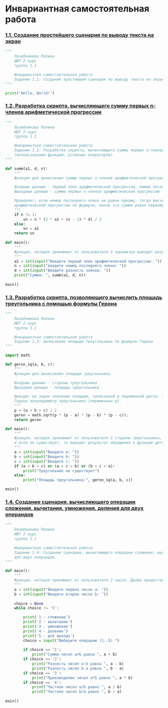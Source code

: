 # Инвариантная самостоятельная работа

### [1.1. Создание простейшего сценария по выводу текста на экран](https://repl.it/@PolinaLazebniko/Tema1-ISR-Zad11)
```python
"""
    Лазебникова Полина 
    ИВТ 2 курс
    группа 1.1

    Инвариантная самостоятельная работа 
    Задание 1.1: Создание простейшей сценария по выводу текста на экран.
"""

print('Hello, World!')
```
### [1.2. Разработка скрипта, вычисляющего сумму первых n-членов арифметической прогрессии](https://repl.it/@PolinaLazebniko/Tema1-ISR-Zad12)
```python
"""
    Лазебникова Полина 
    ИВТ 2 курс
    группа 1.1

    Инвариантная самостоятельная работа 
    Задание 1.2: Разработка скрипта, вычисляющего сумму первых n-членов арифметической прогрессии
    (использование функций, условных операторов).
"""

def summ(a1, d, n):
    """
    Функция для вычисления суммы первых n-членов арифметической прогрессии

    Входные данные - первый член арифметической прогрессии, номер последнего члена, разность членов
    Выходные данные - сумма первых n-членов арифметической прогрессии 

    Проверяет, если номер последнего члена не равен одному, тогда высчитывает сумму первых n-членов 
    арифметической прогрессии по формуле, иначе эта сумма равна первому члену прогрессии 
    """
    if n != 1: 
        sn = n * (2 * a1 + (n - 1) * d) / 2
    else:    
        sn = a1
    return sn
    
def main():
    """
    Функция, которая принимает от пользователя 3 параметра выводит результат вызова к функции summ 
    """
    a1 = int(input("Введите первый член арифметической прогрессии: "))
    n = int(input("введите номер последнего члена: "))
    d = int(input("Введите разность членов: "))
    print("Сумма: ", summ(a1, d, n))
    
main()
```
### [1.3. Разработка скрипта, позволяющего вычислить площадь треугольника с помощью формулы Герона](https://repl.it/@PolinaLazebniko/Geron)
```python
"""
    Лазебникова Полина 
    ИВТ 2 курс
    группа 1.1

    Инвариантная самостоятельная работа 
    Задание 1.3: вычисление площади треугольника по формуле Герона
"""

import math

def geron_sq(a, b, c):
    """
    Функция для вычисления площади треугольника

    Входные данные - стороны треугольника
    Выходные данные - площадь треугольника 

    Выводит на экран значение площади, записанной в переменной geron. Также рассчитывает для формулы
    Герона полупериметр треугольника (переменная p).
    """ 	  
    p = (a + b + c) / 2
    geron = math.sqrt(p * (p - a) * (p - b) * (p - c));
    return geron

def main():
    """
    Функция, которая принимает от пользователя 3 стороны треугольника, проверяет существование треугольника,
    и если он существует, то выводит результат обращения к функции geron_sq 
    """
    a = int(input("Введите a: "))
    b = int(input("Введите b: "))
    c = int(input("Введите c: "))
    if (a + b < c) or (a + c < b) or (b + c < a):
        print("Треугольник не существует")
    else:
        print("Площадь треугольника:", geron_sq(a, b, c))

main()
```
### [1.4. Создание сценария, вычисляющего операции сложения, вычитания, умножения, деления для двух операндов](https://repl.it/@PolinaLazebniko/Tema1-ISR-Zad14)
```python
"""
    Лазебникова Полина 
    ИВТ 2 курс
    группа 1.1

    Инвариантная самостоятельная работа 
    Задание 1.4: Создание сценария, вычисляющего операции сложения, вычитания, умножения, деления
    для двух операндов. 
"""

def main():
    """
    Функция, которая принимает от пользователя 2 числа. Далее предоставляет выбор, какую операцию выполнить. 
    """
    a = int(input("Введите первое число a: "))
    b = int(input("Введите второе число b: "))
    
    choice = None
    while choice != '5':

        print('1 - сложение')
        print('2 - вычитание')
        print('3 - умножение')
        print('4 - деление')
        print('5 - для выхода')
        choice = input("Выберите операцию (1..5) ")
        
        if choice == '1':
            print("Сумма чисел a+b равна ", a + b)
        if choice == '2':
            print("Разность чисел a-b равна ", a - b)
            print("Разность чисел b-a равна ", b - a)
        if choice == '3':
            print("Произведение чисел a*b равно ", a * b)
        if choice == '4':
            print("Частное чисел a/b равно ", a / b)
            print("Частное чисел b/a равно ", b / a)
           
main()
```
